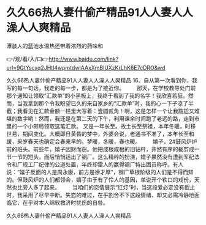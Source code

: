 # 久久66热人妻什偷产精品91人人妻人人澡人人爽精品
潭骇人的蓝池水温热还带着浓烈的药味和

👉/观/看/入/口👉http://www.baidu.com/link?url=9GtYscxq2JHtl4wpmtdwIAAxXmBlUXzKrLhK6E7cDRO&wd

久久66热人妻什偷产精品91人人妻人人澡人人爽精品	16、自从第一次看到你，我写的每一句话，我走的每一步，都是为了接近你。
　　那天，在学校教导处门前那个通知让领取“汇款单”的小黑板上，我终于看到了我的名字！我欣喜若狂。然而，当我拿到那个令我盼望已久的来自家乡的“汇款单”时，我的心一下子凉了半截；我看见在汇款金额一栏里大写着：壹圆贰角！啊，这是怎样一个让我尴尬又难堪的数字哟！然而，我还是在第二天的下午，利用课余时间跑了老远的路，走到市里的一个小邮局领取这笔汇款。
又是一年长至。故土长至祭祖，本年冬暖，时移世易，期间变化。大概即日黄昏的梦中，外婆会说，老通书不准了，本年长至和缓，来岁春天也确定会春来早的。梦暖，冬暖，春也暖。
　　嬉子，2#鼓风炉炉前的班头。前些年，嬉子因财而窃。他把成根成根的旧钻杆，井然有序的裁剪成一节一节的短头，而后悄悄运出了钢厂。这么精粹的扮演，嬉子果然没有遭到军纪法令和厂规工厂纪律的公道处置，年终却雷人的赢得钢厂特出团员称呼。有人说：“嬉子反面的人是周永康，前方是徐才厚”，钢厂草根阶级的人们是不得而知的。但鼓风炉的人们都领会，嬉子由于有了伶人的基因，单说开个铁口的戏份，天然也比旁人多了起来。
　　当咱们的恋情展示“红灯”时，当这段爱必定没有截止时，我采用了尽早中断。失恋的难过，在乎割舍不下这段情绪、却又必需冷静地面临它，在乎对本人绵软救济时忧伤的自咎。

久久66热人妻什偷产精品91人人妻人人澡人人爽精品
